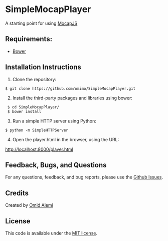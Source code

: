 # SimpleMocapPlayer
A starting point for using [MocapJS](https://github.com/omimo/MocapJS)

## Requirements:
* [Bower](bower.io)


## Installation Instructions
1. Clone the repository:
  
```
$ git clone https://github.com/omimo/SimpleMocapPlayer.git
```

2. Install the third-party packages and libraries using bower:

```
 $ cd SimpleMocapPlayer/
 $ bower install
```

3. Run a simple HTTP server using Python:

```
$ python -m SimpleHTTPServer
```

4. Open the player.html in the browser, using the URL:


[http://localhost:8000/player.html](http://localhost:8000/player.html)

## Feedback, Bugs, and Questions
For any questions, feedback, and bug reports, please use the [Github Issues](https://github.com/omimo/SimpleMocapPlayer/issues).

## Credits
Created by [Omid Alemi](http://omid.al)

## License
This code is available under the [MIT license](http://opensource.org/licenses/MIT).
